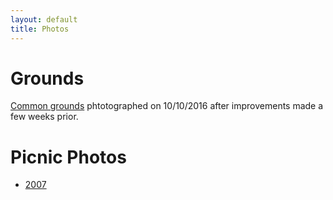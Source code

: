```yaml
---
layout: default
title: Photos
---
```

# Grounds
[Common grounds](https://goo.gl/photos/TBL6J4mh69JRDKn37) phtotographed on 10/10/2016 after improvements made a few weeks prior.
# Picnic Photos
* [2007](https://goo.gl/photos/u9vURyfizSLBKuv5A)
